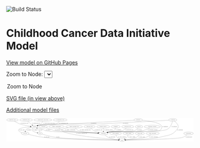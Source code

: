 <link rel='stylesheet' href="assets/style.css">
<link rel='stylesheet' href="https://unpkg.com/leaflet@1.5.1/dist/leaflet.css" integrity="sha512-xwE/Az9zrjBIphAcBb3F6JVqxf46+CDLwfLMHloNu6KEQCAWi6HcDUbeOfBIptF7tcCzusKFjFw2yuvEpDL9wQ==" crossorigin="">
<script type="text/javascript" src="https://code.jquery.com/jquery-3.2.1.min.js"></script>
<script type="text/javascript"  src="https://unpkg.com/leaflet@1.5.1/dist/leaflet.js"></script>
<script type="text/javascript" src="assets/actions.js"></script>

![Build Status](https://github.com/CBIIT/ccdi-model/actions/workflows/model-test-and-deploy.yml/badge.svg)

# Childhood Cancer Data Initiative Model

[View model on GitHub Pages](https://cbiit.github.io/ccdi-model/)



Zoom to Node: <select id="node_select">
  <option value="">Zoom to Node</option>
</select>
<div id="model"></div>

<p>
<a href="./model-desc/ccdi-model.svg">SVG file (in view above)</a>
<p>
<a href="./model-desc">Additional model files</a>
<div id='graph' style='display:off;'>
<svg width="2426pt" height="305pt"
 viewBox="0.00 0.00 2426.09 305.00" xmlns="http://www.w3.org/2000/svg" xmlns:xlink="http://www.w3.org/1999/xlink">
<g id="graph0" class="graph" transform="scale(1 1) rotate(0) translate(4 301)">
<title>Perl</title>
<polygon fill="#ffffff" stroke="transparent" points="-4,4 -4,-301 2422.0877,-301 2422.0877,4 -4,4"/>
<!-- methylation_array_file -->
<g id="node1" class="node">
<title>methylation_array_file</title>
<ellipse fill="none" stroke="#000000" cx="470.0433" cy="-279" rx="115.8798" ry="18"/>
<text text-anchor="middle" x="470.0433" y="-275.3" font-family="Times,serif" font-size="14.00" fill="#000000">methylation_array_file</text>
</g>
<!-- sample -->
<g id="node3" class="node">
<title>sample</title>
<ellipse fill="none" stroke="#000000" cx="361.0433" cy="-192" rx="44.393" ry="18"/>
<text text-anchor="middle" x="361.0433" y="-188.3" font-family="Times,serif" font-size="14.00" fill="#000000">sample</text>
</g>
<!-- methylation_array_file&#45;&gt;sample -->
<g id="edge5" class="edge">
<title>methylation_array_file&#45;&gt;sample</title>
<path fill="none" stroke="#000000" d="M465.9408,-260.9825C462.6763,-250.2132 457.1106,-236.9331 448.0433,-228 441.4114,-221.4663 423.4572,-213.6198 405.5692,-206.9221"/>
<polygon fill="#000000" stroke="#000000" points="406.3046,-203.4653 395.7106,-203.3351 403.9112,-210.0434 406.3046,-203.4653"/>
<text text-anchor="middle" x="549.5433" y="-231.8" font-family="Times,serif" font-size="14.00" fill="#000000">of_methylation_array_file</text>
</g>
<!-- medical_history -->
<g id="node2" class="node">
<title>medical_history</title>
<ellipse fill="none" stroke="#000000" cx="1251.0433" cy="-192" rx="85.2851" ry="18"/>
<text text-anchor="middle" x="1251.0433" y="-188.3" font-family="Times,serif" font-size="14.00" fill="#000000">medical_history</text>
</g>
<!-- participant -->
<g id="node6" class="node">
<title>participant</title>
<ellipse fill="none" stroke="#000000" cx="1253.0433" cy="-105" rx="62.2891" ry="18"/>
<text text-anchor="middle" x="1253.0433" y="-101.3" font-family="Times,serif" font-size="14.00" fill="#000000">participant</text>
</g>
<!-- medical_history&#45;&gt;participant -->
<g id="edge30" class="edge">
<title>medical_history&#45;&gt;participant</title>
<path fill="none" stroke="#000000" d="M1251.4577,-173.9735C1251.7285,-162.1918 1252.0878,-146.5607 1252.3959,-133.1581"/>
<polygon fill="#000000" stroke="#000000" points="1255.8985,-133.0812 1252.6294,-123.0034 1248.9004,-132.9202 1255.8985,-133.0812"/>
<text text-anchor="middle" x="1320.0433" y="-144.8" font-family="Times,serif" font-size="14.00" fill="#000000">of_medical_history</text>
</g>
<!-- cell_line -->
<g id="node5" class="node">
<title>cell_line</title>
<ellipse fill="none" stroke="#000000" cx="241.0433" cy="-105" rx="49.2915" ry="18"/>
<text text-anchor="middle" x="241.0433" y="-101.3" font-family="Times,serif" font-size="14.00" fill="#000000">cell_line</text>
</g>
<!-- sample&#45;&gt;cell_line -->
<g id="edge14" class="edge">
<title>sample&#45;&gt;cell_line</title>
<path fill="none" stroke="#000000" d="M322.0621,-183.249C295.1548,-176.4451 262.5726,-166.435 253.0433,-156 247.3504,-149.7661 244.2081,-141.3489 242.5152,-133.1508"/>
<polygon fill="#000000" stroke="#000000" points="245.9525,-132.4639 241.0633,-123.0647 239.0239,-133.4614 245.9525,-132.4639"/>
<text text-anchor="middle" x="289.5433" y="-144.8" font-family="Times,serif" font-size="14.00" fill="#000000">of_sample</text>
</g>
<!-- sample&#45;&gt;participant -->
<g id="edge13" class="edge">
<title>sample&#45;&gt;participant</title>
<path fill="none" stroke="#000000" d="M394.9355,-180.3684C401.2773,-178.2264 407.8561,-176.0273 414.0433,-174 439.289,-165.7279 446.4191,-165.9715 471.0433,-156 484.8605,-150.4048 486.6207,-144.77 501.0433,-141 582.1899,-119.7883 794.266,-127.0106 878.0433,-123 983.4383,-117.9545 1105.4944,-112.0922 1180.9937,-108.4638"/>
<polygon fill="#000000" stroke="#000000" points="1181.511,-111.9431 1191.3314,-107.967 1181.1749,-104.9512 1181.511,-111.9431"/>
<text text-anchor="middle" x="537.5433" y="-144.8" font-family="Times,serif" font-size="14.00" fill="#000000">of_sample</text>
</g>
<!-- pdx -->
<g id="node19" class="node">
<title>pdx</title>
<ellipse fill="none" stroke="#000000" cx="433.0433" cy="-105" rx="27.8951" ry="18"/>
<text text-anchor="middle" x="433.0433" y="-101.3" font-family="Times,serif" font-size="14.00" fill="#000000">pdx</text>
</g>
<!-- sample&#45;&gt;pdx -->
<g id="edge15" class="edge">
<title>sample&#45;&gt;pdx</title>
<path fill="none" stroke="#000000" d="M342.8359,-175.3188C333.872,-165.0525 326.4565,-151.8316 334.0433,-141 341.5127,-130.3358 371.298,-120.3979 396.2652,-113.6772"/>
<polygon fill="#000000" stroke="#000000" points="397.4392,-116.9886 406.2396,-111.0891 395.681,-110.2129 397.4392,-116.9886"/>
<text text-anchor="middle" x="370.5433" y="-144.8" font-family="Times,serif" font-size="14.00" fill="#000000">of_sample</text>
</g>
<!-- cytogenomic_file -->
<g id="node4" class="node">
<title>cytogenomic_file</title>
<ellipse fill="none" stroke="#000000" cx="693.0433" cy="-279" rx="89.8845" ry="18"/>
<text text-anchor="middle" x="693.0433" y="-275.3" font-family="Times,serif" font-size="14.00" fill="#000000">cytogenomic_file</text>
</g>
<!-- cytogenomic_file&#45;&gt;sample -->
<g id="edge1" class="edge">
<title>cytogenomic_file&#45;&gt;sample</title>
<path fill="none" stroke="#000000" d="M681.4955,-261.1026C672.942,-249.5027 660.176,-235.249 645.0433,-228 598.6072,-205.7559 464.4793,-220.3596 414.0433,-210 410.4023,-209.2521 406.6662,-208.3259 402.9446,-207.2913"/>
<polygon fill="#000000" stroke="#000000" points="403.7876,-203.8898 393.2026,-204.3477 401.7628,-210.5906 403.7876,-203.8898"/>
<text text-anchor="middle" x="736.5433" y="-231.8" font-family="Times,serif" font-size="14.00" fill="#000000">of_cytogenomic_file</text>
</g>
<!-- cell_line&#45;&gt;sample -->
<g id="edge24" class="edge">
<title>cell_line&#45;&gt;sample</title>
<path fill="none" stroke="#000000" d="M199.6447,-114.8506C172.0109,-123.3816 143.3809,-137.2995 159.0433,-156 177.5762,-178.1279 253.5922,-186.6667 306.8876,-189.9538"/>
<polygon fill="#000000" stroke="#000000" points="306.7038,-193.4489 316.8875,-190.5262 307.1038,-186.4604 306.7038,-193.4489"/>
<text text-anchor="middle" x="199.5433" y="-144.8" font-family="Times,serif" font-size="14.00" fill="#000000">of_cell_line</text>
</g>
<!-- study -->
<g id="node13" class="node">
<title>study</title>
<ellipse fill="none" stroke="#000000" cx="1494.0433" cy="-18" rx="36.2938" ry="18"/>
<text text-anchor="middle" x="1494.0433" y="-14.3" font-family="Times,serif" font-size="14.00" fill="#000000">study</text>
</g>
<!-- cell_line&#45;&gt;study -->
<g id="edge25" class="edge">
<title>cell_line&#45;&gt;study</title>
<path fill="none" stroke="#000000" d="M280.8535,-94.2693C327.9993,-82.084 409.0923,-62.7613 480.0433,-54 671.0704,-30.4112 1274.8838,-20.8616 1447.523,-18.5718"/>
<polygon fill="#000000" stroke="#000000" points="1447.6029,-22.0711 1457.5562,-18.4405 1447.5112,-15.0717 1447.6029,-22.0711"/>
<text text-anchor="middle" x="520.5433" y="-57.8" font-family="Times,serif" font-size="14.00" fill="#000000">of_cell_line</text>
</g>
<!-- participant&#45;&gt;study -->
<g id="edge2" class="edge">
<title>participant&#45;&gt;study</title>
<path fill="none" stroke="#000000" d="M1270.2407,-87.5221C1282.317,-76.2603 1299.406,-62.2332 1317.0433,-54 1358.8597,-34.4798 1411.091,-25.5056 1447.9442,-21.4033"/>
<polygon fill="#000000" stroke="#000000" points="1448.3235,-24.8828 1457.9095,-20.3707 1447.602,-17.9201 1448.3235,-24.8828"/>
<text text-anchor="middle" x="1367.5433" y="-57.8" font-family="Times,serif" font-size="14.00" fill="#000000">of_participant</text>
</g>
<!-- synonym -->
<g id="node7" class="node">
<title>synonym</title>
<ellipse fill="none" stroke="#000000" cx="2151.0433" cy="-279" rx="51.9908" ry="18"/>
<text text-anchor="middle" x="2151.0433" y="-275.3" font-family="Times,serif" font-size="14.00" fill="#000000">synonym</text>
</g>
<!-- synonym&#45;&gt;sample -->
<g id="edge17" class="edge">
<title>synonym&#45;&gt;sample</title>
<path fill="none" stroke="#000000" d="M2099.6907,-275.8028C1954.4639,-266.8726 1528.3482,-241.4405 1174.0433,-228 1005.2284,-221.5961 580.3834,-239.503 414.0433,-210 410.3326,-209.3419 406.5299,-208.47 402.7481,-207.4644"/>
<polygon fill="#000000" stroke="#000000" points="403.4463,-204.0212 392.8644,-204.5446 401.4631,-210.7344 403.4463,-204.0212"/>
<text text-anchor="middle" x="1538.5433" y="-231.8" font-family="Times,serif" font-size="14.00" fill="#000000">of_synonym</text>
</g>
<!-- synonym&#45;&gt;participant -->
<g id="edge18" class="edge">
<title>synonym&#45;&gt;participant</title>
<path fill="none" stroke="#000000" d="M2147.0615,-260.7215C2141.046,-237.3659 2127.43,-197.1938 2101.0433,-174 2065.5737,-142.8225 2046.5768,-149.0467 2000.0433,-141 1852.1843,-115.4318 1473.7147,-143.3176 1325.0433,-123 1319.3185,-122.2176 1313.39,-121.1571 1307.5049,-119.9397"/>
<polygon fill="#000000" stroke="#000000" points="1308.2055,-116.5101 1297.6852,-117.7645 1306.6916,-123.3445 1308.2055,-116.5101"/>
<text text-anchor="middle" x="2169.5433" y="-188.3" font-family="Times,serif" font-size="14.00" fill="#000000">of_synonym</text>
</g>
<!-- synonym&#45;&gt;study -->
<g id="edge19" class="edge">
<title>synonym&#45;&gt;study</title>
<path fill="none" stroke="#000000" d="M2173.7074,-262.636C2199.4238,-241.9842 2235.43,-205.3684 2216.0433,-174 2153.3462,-72.554 2091.0083,-85.706 1976.0433,-54 1895.0005,-31.6494 1645.5455,-22.2322 1540.9545,-19.1948"/>
<polygon fill="#000000" stroke="#000000" points="1540.7989,-15.6891 1530.7037,-18.9042 1540.6005,-22.6863 1540.7989,-15.6891"/>
<text text-anchor="middle" x="2244.5433" y="-144.8" font-family="Times,serif" font-size="14.00" fill="#000000">of_synonym</text>
</g>
<!-- exposure -->
<g id="node8" class="node">
<title>exposure</title>
<ellipse fill="none" stroke="#000000" cx="476.0433" cy="-192" rx="53.0913" ry="18"/>
<text text-anchor="middle" x="476.0433" y="-188.3" font-family="Times,serif" font-size="14.00" fill="#000000">exposure</text>
</g>
<!-- exposure&#45;&gt;participant -->
<g id="edge3" class="edge">
<title>exposure&#45;&gt;participant</title>
<path fill="none" stroke="#000000" d="M513.4363,-179.0827C532.7706,-172.3329 556.7237,-163.8605 578.0433,-156 595.4678,-149.5756 598.8873,-144.9051 617.0433,-141 644.187,-135.1618 1020.1929,-116.3264 1180.9668,-108.4806"/>
<polygon fill="#000000" stroke="#000000" points="1181.4217,-111.9627 1191.2395,-107.98 1181.0809,-104.971 1181.4217,-111.9627"/>
<text text-anchor="middle" x="660.5433" y="-144.8" font-family="Times,serif" font-size="14.00" fill="#000000">of_exposure</text>
</g>
<!-- clinical_measure_file -->
<g id="node9" class="node">
<title>clinical_measure_file</title>
<ellipse fill="none" stroke="#000000" cx="874.0433" cy="-192" rx="108.5808" ry="18"/>
<text text-anchor="middle" x="874.0433" y="-188.3" font-family="Times,serif" font-size="14.00" fill="#000000">clinical_measure_file</text>
</g>
<!-- clinical_measure_file&#45;&gt;participant -->
<g id="edge26" class="edge">
<title>clinical_measure_file&#45;&gt;participant</title>
<path fill="none" stroke="#000000" d="M889.335,-173.7503C900.0395,-162.3095 915.3664,-148.377 932.0433,-141 975.2,-121.9096 1100.352,-112.3607 1181.0343,-108.0587"/>
<polygon fill="#000000" stroke="#000000" points="1181.3273,-111.5483 1191.1327,-107.5352 1180.9649,-104.5577 1181.3273,-111.5483"/>
<text text-anchor="middle" x="1018.0433" y="-144.8" font-family="Times,serif" font-size="14.00" fill="#000000">of_clinical_measure_file</text>
</g>
<!-- clinical_measure_file&#45;&gt;study -->
<g id="edge27" class="edge">
<title>clinical_measure_file&#45;&gt;study</title>
<path fill="none" stroke="#000000" d="M797.9142,-179.0229C760.2366,-171.8269 721.5919,-162.9551 716.0433,-156 711.8857,-150.7886 711.7762,-146.1222 716.0433,-141 763.4695,-84.0695 1288.2662,-35.3714 1448.1109,-21.7742"/>
<polygon fill="#000000" stroke="#000000" points="1448.4332,-25.2595 1458.1029,-20.9296 1447.8436,-18.2844 1448.4332,-25.2595"/>
<text text-anchor="middle" x="973.0433" y="-101.3" font-family="Times,serif" font-size="14.00" fill="#000000">of_clinical_measure_file</text>
</g>
<!-- study_funding -->
<g id="node10" class="node">
<title>study_funding</title>
<ellipse fill="none" stroke="#000000" cx="1411.0433" cy="-105" rx="77.1866" ry="18"/>
<text text-anchor="middle" x="1411.0433" y="-101.3" font-family="Times,serif" font-size="14.00" fill="#000000">study_funding</text>
</g>
<!-- study_funding&#45;&gt;study -->
<g id="edge9" class="edge">
<title>study_funding&#45;&gt;study</title>
<path fill="none" stroke="#000000" d="M1414.9336,-86.896C1417.9277,-76.36 1422.9589,-63.3546 1431.0433,-54 1437.9623,-45.9938 1447.1237,-39.3657 1456.3109,-34.0733"/>
<polygon fill="#000000" stroke="#000000" points="1458.2403,-37.0114 1465.4247,-29.2246 1454.9524,-30.8316 1458.2403,-37.0114"/>
<text text-anchor="middle" x="1493.0433" y="-57.8" font-family="Times,serif" font-size="14.00" fill="#000000">of_study_funding</text>
</g>
<!-- family_relationship -->
<g id="node11" class="node">
<title>family_relationship</title>
<ellipse fill="none" stroke="#000000" cx="647.0433" cy="-192" rx="100.1823" ry="18"/>
<text text-anchor="middle" x="647.0433" y="-188.3" font-family="Times,serif" font-size="14.00" fill="#000000">family_relationship</text>
</g>
<!-- family_relationship&#45;&gt;participant -->
<g id="edge28" class="edge">
<title>family_relationship&#45;&gt;participant</title>
<path fill="none" stroke="#000000" d="M673.2558,-174.5715C692.316,-162.8675 719.2025,-148.2991 745.0433,-141 785.8434,-129.4753 1050.6771,-115.0111 1180.9305,-108.4818"/>
<polygon fill="#000000" stroke="#000000" points="1181.3964,-111.963 1191.2096,-107.969 1181.0476,-104.9717 1181.3964,-111.963"/>
<text text-anchor="middle" x="824.5433" y="-144.8" font-family="Times,serif" font-size="14.00" fill="#000000">of_family_relationship</text>
</g>
<!-- radiology_file -->
<g id="node12" class="node">
<title>radiology_file</title>
<ellipse fill="none" stroke="#000000" cx="1074.0433" cy="-192" rx="73.387" ry="18"/>
<text text-anchor="middle" x="1074.0433" y="-188.3" font-family="Times,serif" font-size="14.00" fill="#000000">radiology_file</text>
</g>
<!-- radiology_file&#45;&gt;participant -->
<g id="edge16" class="edge">
<title>radiology_file&#45;&gt;participant</title>
<path fill="none" stroke="#000000" d="M1089.2649,-174.1486C1099.5006,-163.1666 1113.8581,-149.5963 1129.0433,-141 1147.8195,-130.3708 1170.0053,-122.6454 1190.3827,-117.1427"/>
<polygon fill="#000000" stroke="#000000" points="1191.4029,-120.4944 1200.218,-114.617 1189.6617,-113.7144 1191.4029,-120.4944"/>
<text text-anchor="middle" x="1188.0433" y="-144.8" font-family="Times,serif" font-size="14.00" fill="#000000">of_radiology_file</text>
</g>
<!-- study_admin -->
<g id="node14" class="node">
<title>study_admin</title>
<ellipse fill="none" stroke="#000000" cx="1577.0433" cy="-105" rx="70.3881" ry="18"/>
<text text-anchor="middle" x="1577.0433" y="-101.3" font-family="Times,serif" font-size="14.00" fill="#000000">study_admin</text>
</g>
<!-- study_admin&#45;&gt;study -->
<g id="edge31" class="edge">
<title>study_admin&#45;&gt;study</title>
<path fill="none" stroke="#000000" d="M1572.325,-86.932C1568.8759,-76.4088 1563.3321,-63.4041 1555.0433,-54 1548.3446,-46.4001 1539.6402,-39.9635 1530.9146,-34.7284"/>
<polygon fill="#000000" stroke="#000000" points="1532.3371,-31.5146 1521.8971,-29.7095 1528.9328,-37.631 1532.3371,-31.5146"/>
<text text-anchor="middle" x="1620.5433" y="-57.8" font-family="Times,serif" font-size="14.00" fill="#000000">of_study_admin</text>
</g>
<!-- study_arm -->
<g id="node15" class="node">
<title>study_arm</title>
<ellipse fill="none" stroke="#000000" cx="1725.0433" cy="-105" rx="59.5901" ry="18"/>
<text text-anchor="middle" x="1725.0433" y="-101.3" font-family="Times,serif" font-size="14.00" fill="#000000">study_arm</text>
</g>
<!-- study_arm&#45;&gt;study -->
<g id="edge4" class="edge">
<title>study_arm&#45;&gt;study</title>
<path fill="none" stroke="#000000" d="M1714.1769,-87.138C1706.3663,-75.861 1694.8086,-61.9652 1681.0433,-54 1657.516,-40.3861 1587.0608,-29.4084 1539.6702,-23.2971"/>
<polygon fill="#000000" stroke="#000000" points="1539.998,-19.8108 1529.6385,-22.0314 1539.1217,-26.7558 1539.998,-19.8108"/>
<text text-anchor="middle" x="1747.5433" y="-57.8" font-family="Times,serif" font-size="14.00" fill="#000000">of_study_arm</text>
</g>
<!-- study_personnel -->
<g id="node16" class="node">
<title>study_personnel</title>
<ellipse fill="none" stroke="#000000" cx="1890.0433" cy="-105" rx="87.1846" ry="18"/>
<text text-anchor="middle" x="1890.0433" y="-101.3" font-family="Times,serif" font-size="14.00" fill="#000000">study_personnel</text>
</g>
<!-- study_personnel&#45;&gt;study -->
<g id="edge7" class="edge">
<title>study_personnel&#45;&gt;study</title>
<path fill="none" stroke="#000000" d="M1865.6965,-87.6452C1848.2626,-76.1338 1823.7681,-61.7656 1800.0433,-54 1752.982,-38.5959 1613.9393,-26.6432 1540.5763,-21.2067"/>
<polygon fill="#000000" stroke="#000000" points="1540.476,-17.6902 1530.2475,-20.4523 1539.966,-24.6716 1540.476,-17.6902"/>
<text text-anchor="middle" x="1902.5433" y="-57.8" font-family="Times,serif" font-size="14.00" fill="#000000">of_study_personnel</text>
</g>
<!-- pathology_file -->
<g id="node17" class="node">
<title>pathology_file</title>
<ellipse fill="none" stroke="#000000" cx="76.0433" cy="-279" rx="76.0865" ry="18"/>
<text text-anchor="middle" x="76.0433" y="-275.3" font-family="Times,serif" font-size="14.00" fill="#000000">pathology_file</text>
</g>
<!-- pathology_file&#45;&gt;sample -->
<g id="edge6" class="edge">
<title>pathology_file&#45;&gt;sample</title>
<path fill="none" stroke="#000000" d="M102.465,-261.9728C120.9858,-250.7612 146.689,-236.6142 171.0433,-228 215.788,-212.1737 269.0542,-202.8485 307.786,-197.6706"/>
<polygon fill="#000000" stroke="#000000" points="308.3339,-201.129 317.8048,-196.3801 307.4396,-194.1863 308.3339,-201.129"/>
<text text-anchor="middle" x="232.0433" y="-231.8" font-family="Times,serif" font-size="14.00" fill="#000000">of_pathology_file</text>
</g>
<!-- diagnosis -->
<g id="node18" class="node">
<title>diagnosis</title>
<ellipse fill="none" stroke="#000000" cx="1703.0433" cy="-279" rx="54.6905" ry="18"/>
<text text-anchor="middle" x="1703.0433" y="-275.3" font-family="Times,serif" font-size="14.00" fill="#000000">diagnosis</text>
</g>
<!-- diagnosis&#45;&gt;sample -->
<g id="edge23" class="edge">
<title>diagnosis&#45;&gt;sample</title>
<path fill="none" stroke="#000000" d="M1649.3228,-275.7001C1510.7151,-267.2347 1129.6425,-244.2708 812.0433,-228 723.6244,-223.4702 501.0462,-226.3986 414.0433,-210 410.3906,-209.3115 406.6463,-208.427 402.9192,-207.4202"/>
<polygon fill="#000000" stroke="#000000" points="403.7513,-204.0163 393.1685,-204.521 401.7562,-210.726 403.7513,-204.0163"/>
<text text-anchor="middle" x="1125.5433" y="-231.8" font-family="Times,serif" font-size="14.00" fill="#000000">of_diagnosis</text>
</g>
<!-- diagnosis&#45;&gt;participant -->
<g id="edge22" class="edge">
<title>diagnosis&#45;&gt;participant</title>
<path fill="none" stroke="#000000" d="M1756.0939,-274.3998C1832.9293,-266.514 1969.2735,-247.5074 1999.0433,-210 2019.0538,-184.7883 2005.2101,-156.5782 1977.0433,-141 1945.3339,-123.4625 1360.9433,-127.9233 1325.0433,-123 1319.3188,-122.215 1313.3906,-121.1526 1307.5057,-119.9342"/>
<polygon fill="#000000" stroke="#000000" points="1308.2066,-116.5047 1297.6861,-117.7578 1306.6918,-123.3389 1308.2066,-116.5047"/>
<text text-anchor="middle" x="2052.5433" y="-188.3" font-family="Times,serif" font-size="14.00" fill="#000000">of_diagnosis</text>
</g>
<!-- pdx&#45;&gt;sample -->
<g id="edge11" class="edge">
<title>pdx&#45;&gt;sample</title>
<path fill="none" stroke="#000000" d="M428.0083,-122.8014C424.447,-133.2302 418.8965,-146.2291 411.0433,-156 406.586,-161.5456 401.0695,-166.6398 395.3451,-171.1427"/>
<polygon fill="#000000" stroke="#000000" points="392.9222,-168.578 386.9086,-177.3008 397.0493,-174.232 392.9222,-168.578"/>
<text text-anchor="middle" x="443.0433" y="-144.8" font-family="Times,serif" font-size="14.00" fill="#000000">of_pdx</text>
</g>
<!-- pdx&#45;&gt;study -->
<g id="edge12" class="edge">
<title>pdx&#45;&gt;study</title>
<path fill="none" stroke="#000000" d="M458.2166,-97.0666C496.8662,-85.2826 573.3577,-63.5232 640.0433,-54 797.8298,-31.467 1292.1309,-21.4014 1447.0952,-18.7459"/>
<polygon fill="#000000" stroke="#000000" points="1447.2921,-22.2432 1457.2314,-18.5745 1447.1737,-15.2442 1447.2921,-22.2432"/>
<text text-anchor="middle" x="664.0433" y="-57.8" font-family="Times,serif" font-size="14.00" fill="#000000">of_pdx</text>
</g>
<!-- publication -->
<g id="node20" class="node">
<title>publication</title>
<ellipse fill="none" stroke="#000000" cx="2355.0433" cy="-105" rx="63.0888" ry="18"/>
<text text-anchor="middle" x="2355.0433" y="-101.3" font-family="Times,serif" font-size="14.00" fill="#000000">publication</text>
</g>
<!-- publication&#45;&gt;study -->
<g id="edge32" class="edge">
<title>publication&#45;&gt;study</title>
<path fill="none" stroke="#000000" d="M2335.4,-87.6176C2320.712,-75.773 2299.5362,-61.014 2278.0433,-54 2208.1636,-31.1955 1699.0273,-21.257 1540.8177,-18.6976"/>
<polygon fill="#000000" stroke="#000000" points="1540.532,-15.1927 1530.4775,-18.5328 1540.4204,-22.1918 1540.532,-15.1927"/>
<text text-anchor="middle" x="2358.0433" y="-57.8" font-family="Times,serif" font-size="14.00" fill="#000000">of_publication</text>
</g>
<!-- sequencing_file -->
<g id="node21" class="node">
<title>sequencing_file</title>
<ellipse fill="none" stroke="#000000" cx="253.0433" cy="-279" rx="83.3857" ry="18"/>
<text text-anchor="middle" x="253.0433" y="-275.3" font-family="Times,serif" font-size="14.00" fill="#000000">sequencing_file</text>
</g>
<!-- sequencing_file&#45;&gt;sample -->
<g id="edge20" class="edge">
<title>sequencing_file&#45;&gt;sample</title>
<path fill="none" stroke="#000000" d="M274.1734,-261.4049C286.1127,-251.517 301.3461,-238.9906 315.0433,-228 320.57,-223.5653 326.5068,-218.8695 332.218,-214.3854"/>
<polygon fill="#000000" stroke="#000000" points="334.6313,-216.9412 340.3502,-208.0224 330.3177,-211.4283 334.6313,-216.9412"/>
<text text-anchor="middle" x="381.5433" y="-231.8" font-family="Times,serif" font-size="14.00" fill="#000000">of_sequencing_file</text>
</g>
<!-- treatment -->
<g id="node22" class="node">
<title>treatment</title>
<ellipse fill="none" stroke="#000000" cx="1412.0433" cy="-192" rx="57.6901" ry="18"/>
<text text-anchor="middle" x="1412.0433" y="-188.3" font-family="Times,serif" font-size="14.00" fill="#000000">treatment</text>
</g>
<!-- treatment&#45;&gt;participant -->
<g id="edge29" class="edge">
<title>treatment&#45;&gt;participant</title>
<path fill="none" stroke="#000000" d="M1408.4912,-174.032C1405.4087,-163.0035 1399.8402,-149.4251 1390.0433,-141 1388.3958,-139.5833 1346.7908,-128.7533 1309.861,-119.3384"/>
<polygon fill="#000000" stroke="#000000" points="1310.6588,-115.9299 1300.1045,-116.856 1308.9327,-122.7138 1310.6588,-115.9299"/>
<text text-anchor="middle" x="1447.0433" y="-144.8" font-family="Times,serif" font-size="14.00" fill="#000000">of_treatment</text>
</g>
<!-- molecular_test -->
<g id="node23" class="node">
<title>molecular_test</title>
<ellipse fill="none" stroke="#000000" cx="1568.0433" cy="-192" rx="79.8859" ry="18"/>
<text text-anchor="middle" x="1568.0433" y="-188.3" font-family="Times,serif" font-size="14.00" fill="#000000">molecular_test</text>
</g>
<!-- molecular_test&#45;&gt;participant -->
<g id="edge21" class="edge">
<title>molecular_test&#45;&gt;participant</title>
<path fill="none" stroke="#000000" d="M1549.7701,-174.4742C1536.5146,-162.8844 1517.5543,-148.4927 1498.0433,-141 1425.8777,-113.2866 1401.1756,-136.4079 1325.0433,-123 1319.6502,-122.0502 1314.0635,-120.9197 1308.4959,-119.6946"/>
<polygon fill="#000000" stroke="#000000" points="1309.0711,-116.2356 1298.5411,-117.406 1307.5026,-123.0576 1309.0711,-116.2356"/>
<text text-anchor="middle" x="1589.0433" y="-144.8" font-family="Times,serif" font-size="14.00" fill="#000000">of_molecular_test</text>
</g>
<!-- survival -->
<g id="node24" class="node">
<title>survival</title>
<ellipse fill="none" stroke="#000000" cx="1714.0433" cy="-192" rx="48.1917" ry="18"/>
<text text-anchor="middle" x="1714.0433" y="-188.3" font-family="Times,serif" font-size="14.00" fill="#000000">survival</text>
</g>
<!-- survival&#45;&gt;participant -->
<g id="edge8" class="edge">
<title>survival&#45;&gt;participant</title>
<path fill="none" stroke="#000000" d="M1700.3449,-174.702C1689.88,-162.8983 1674.3458,-148.1534 1657.0433,-141 1588.7625,-112.7706 1398.1045,-134.0101 1325.0433,-123 1319.3298,-122.139 1313.4087,-121.0273 1307.528,-119.7792"/>
<polygon fill="#000000" stroke="#000000" points="1308.2377,-116.3514 1297.7132,-117.5701 1306.7005,-123.1806 1308.2377,-116.3514"/>
<text text-anchor="middle" x="1718.5433" y="-144.8" font-family="Times,serif" font-size="14.00" fill="#000000">of_survival</text>
</g>
<!-- treatment_response -->
<g id="node25" class="node">
<title>treatment_response</title>
<ellipse fill="none" stroke="#000000" cx="1885.0433" cy="-192" rx="104.7816" ry="18"/>
<text text-anchor="middle" x="1885.0433" y="-188.3" font-family="Times,serif" font-size="14.00" fill="#000000">treatment_response</text>
</g>
<!-- treatment_response&#45;&gt;participant -->
<g id="edge10" class="edge">
<title>treatment_response&#45;&gt;participant</title>
<path fill="none" stroke="#000000" d="M1852.663,-174.8736C1828.4371,-162.9893 1794.0988,-148.0711 1762.0433,-141 1572.2199,-99.127 1517.444,-150.7167 1325.0433,-123 1319.3243,-122.1761 1313.3996,-121.0886 1307.5168,-119.855"/>
<polygon fill="#000000" stroke="#000000" points="1308.2222,-116.4264 1297.6996,-117.6619 1306.696,-123.258 1308.2222,-116.4264"/>
<text text-anchor="middle" x="1890.0433" y="-144.8" font-family="Times,serif" font-size="14.00" fill="#000000">of_treatment_response</text>
</g>
</g>
</svg>
</div>
